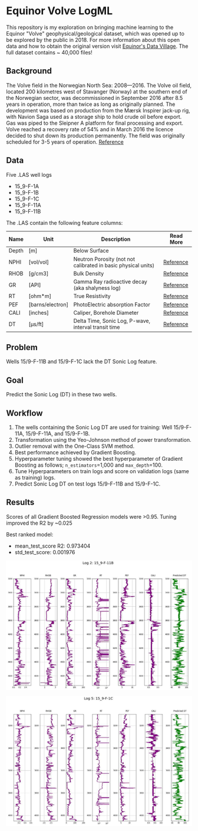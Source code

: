# Equinor Volve LogML

This repository is my exploration on bringing machine learning to the Equinor "Volve" geophysical/geological dataset, which was opened up to be explored by the public in 2018.
For more information about this open data and how to obtain the original version visit [Equinor's Data Village](https://www.equinor.com/en/how-and-why/digitalisation-in-our-dna/volve-field-data-village-download.html).
The full dataset contains ~ 40,000 files!


## Background
The Volve field in the Norwegian North Sea: 2008—2016. 
The Volve oil field, located 200 kilometres west of Stavanger (Norway) at the southern end of the Norwegian sector, was decommissioned in September 2016 after 8.5 years in operation, more than twice as long as originally planned. 
The development was based on production from the Mærsk Inspirer jack-up rig, with Navion Saga used as a storage ship to hold crude oil before export.
Gas was piped to the Sleipner A platform for final processing and export.
Volve reached a recovery rate of 54% and in March 2016 the licence decided to shut down its production permanently.
The field was originally scheduled for 3-5 years of operation.
<a href="https://www.equinor.com/en/what-we-do/norwegian-continental-shelf-platforms/volve.html" target="_blank">Reference</a>


## Data

Five .LAS well logs

- 15_9-F-1A
- 15_9-F-1B
- 15_9-F-1C
- 15_9-F-11A
- 15_9-F-11B

The .LAS contain the following feature columns:

| Name   | Unit             | Description                                                   | Read More |
|--------|------------------|---------------------------------------------------------------|-----------|
| Depth  | [m]              | Below Surface                                                 |           |
| NPHI   | [vol/vol]        | Neutron Porosity (not not calibrated in basic physical units) |<a href="https://www.glossary.oilfield.slb.com/en/terms/n/neutron_porosity" target="_blank">Reference</a>          |
| RHOB   | [g/cm3]          | Bulk Density                                                  |<a href="https://www.sciencedirect.com/topics/engineering/density-log" target="_blank">Reference</a>            |
| GR     | [API]            | Gamma Ray radioactive decay (aka shalyness log)               |<a href="https://www.glossary.oilfield.slb.com/en/terms/g/gamma_ray_log" target="_blank">Reference</a>         |
| RT     | [ohm*m]          | True Resistivity                                              |<a href="https://www.glossary.oilfield.slb.com/en/terms/r/resistivity_log" target="_blank">Reference</a>          |
| PEF    | [barns/electron] | PhotoElectric absorption Factor                               |<a href="https://www.glossary.oilfield.slb.com/en/Terms/p/pef.aspx" target="_blank">Reference</a>           |
| CALI   | [inches]         | Caliper, Borehole Diameter                                    |<a href="https://www.glossary.oilfield.slb.com/en/terms/c/caliper_log" target="_blank">Reference</a>           |
| DT     | [μs/ft]          | Delta Time, Sonic Log, P-wave, interval transit time          |<a href="https://en.wikipedia.org/wiki/Sonic_logging" target="_blank">Reference</a>           |



## Problem

Wells 15/9-F-11B and 15/9-F-1C lack the DT Sonic Log feature.


## Goal

Predict the Sonic Log (DT) in these two wells.


## Workflow

1. The wells containing the Sonic Log DT are used for training: Well 15/9-F-11A, 15/9-F-11A, and 15/9-F-1B.
2. Transformation using the Yeo-Johnson method of power transformation.
3. Outlier removal with the One-Class SVM method.
5. Best performance achieved by Gradient Boosting.
6. Hyperparameter tuning showed the best hyperparameter of Gradient Boosting as follows; `n_estimators`=1,000 and `max_depth`=100.
7. Tune Hyperparameters on train logs and score on validation logs (same as training) logs.
8. Predict Sonic Log DT on test logs 15/9-F-11B and 15/9-F-1C.


## Results

Scores of all Gradient Boosted Regression models were >0.95. Tuning improved the R2 by ~0.025

Best ranked model:

* mean_test_score R2: 0.973404
* std_test_score: 0.001976 	

![result img log2](results/log2_pred.jpg)


![result img log5](results/log5_pred.jpg)
